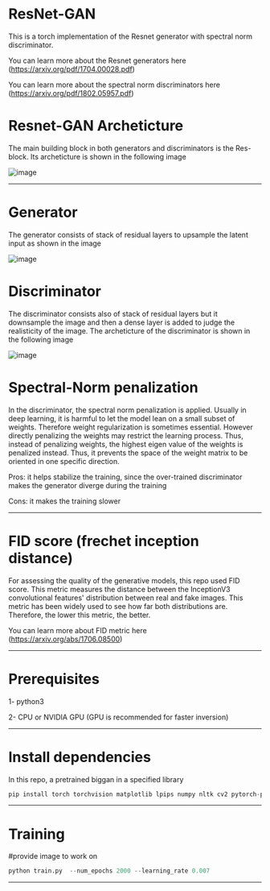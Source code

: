 # ResNet-GAN
This is a torch implementation of the Resnet generator with spectral norm discriminator. 

You can learn more about the Resnet generators here (https://arxiv.org/pdf/1704.00028.pdf)

You can learn more about the spectral norm discriminators here (https://arxiv.org/pdf/1802.05957.pdf)

# Resnet-GAN Archeticture
The main building block in both generators and discriminators is the Res-block. Its archeticture is shown in the following image

![image](https://user-images.githubusercontent.com/47930821/130739125-ec55a98c-29e2-4551-9a2a-b3b18015fa8d.png)

---
# Generator
The generator consists of stack of residual layers to upsample the latent input as shown in the image

![image](https://user-images.githubusercontent.com/47930821/130739011-d7beadb5-bca0-4f25-9924-1d657e929815.png)

# Discriminator
The discriminator consists also of stack of residual layers but it downsample the image and then a dense layer is added to judge the realisticity of the image. The archeticture of the discriminator is shown in the following image

![image](https://user-images.githubusercontent.com/47930821/130739428-61ee148e-96eb-456a-bc7d-b628d7865b5d.png)

# Spectral-Norm penalization
In the discriminator, the spectral norm penalization is applied. Usually in deep learning, it is harmful to let the model lean on a small subset of weights. Therefore weight regularization is sometimes essential. However directly penalizing the weights may restrict the learning process. Thus, instead of penalizing weights, the highest eigen value of the weights is penalized instead. Thus, it prevents the space of the weight matrix to be oriented in one specific direction.

Pros: it helps stabilize the training, since the over-trained discriminator makes the generator diverge during the training

Cons: it makes the training slower

---

# FID score (frechet inception distance)
For assessing the quality of the generative models, this repo used FID score. This metric measures the distance between the InceptionV3 convolutional features' distribution between real and fake images. This metric has been widely used to see how far both distributions are. Therefore, the lower this metric, the better.


You can learn more about FID metric here (https://arxiv.org/abs/1706.08500)

---
# Prerequisites
1- python3 

2- CPU or NVIDIA GPU (GPU is recommended for faster inversion)

---
# Install dependencies
In this repo, a pretrained biggan in a specified library
```python
pip install torch torchvision matplotlib lpips numpy nltk cv2 pytorch-pretrained-biggan
```
---
# Training
#provide image to work on
```python
python train.py  --num_epochs 2000 --learning_rate 0.007 
```
---

